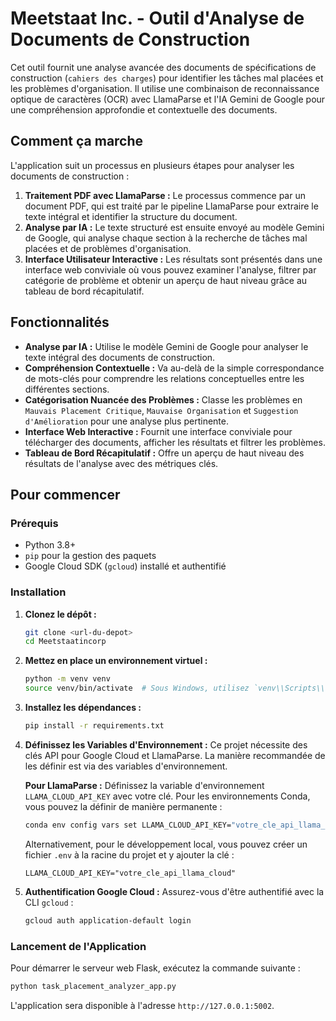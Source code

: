 # Meetstaat Inc. - Outil d'Analyse de Documents de Construction

Cet outil fournit une analyse avancée des documents de spécifications de construction (`cahiers des charges`) pour identifier les tâches mal placées et les problèmes d'organisation. Il utilise une combinaison de reconnaissance optique de caractères (OCR) avec LlamaParse et l'IA Gemini de Google pour une compréhension approfondie et contextuelle des documents.

## Comment ça marche

L'application suit un processus en plusieurs étapes pour analyser les documents de construction :

1.  **Traitement PDF avec LlamaParse :** Le processus commence par un document PDF, qui est traité par le pipeline LlamaParse pour extraire le texte intégral et identifier la structure du document.
2.  **Analyse par IA :** Le texte structuré est ensuite envoyé au modèle Gemini de Google, qui analyse chaque section à la recherche de tâches mal placées et de problèmes d'organisation.
3.  **Interface Utilisateur Interactive :** Les résultats sont présentés dans une interface web conviviale où vous pouvez examiner l'analyse, filtrer par catégorie de problème et obtenir un aperçu de haut niveau grâce au tableau de bord récapitulatif.

## Fonctionnalités

-   **Analyse par IA :** Utilise le modèle Gemini de Google pour analyser le texte intégral des documents de construction.
-   **Compréhension Contextuelle :** Va au-delà de la simple correspondance de mots-clés pour comprendre les relations conceptuelles entre les différentes sections.
-   **Catégorisation Nuancée des Problèmes :** Classe les problèmes en `Mauvais Placement Critique`, `Mauvaise Organisation` et `Suggestion d'Amélioration` pour une analyse plus pertinente.
-   **Interface Web Interactive :** Fournit une interface conviviale pour télécharger des documents, afficher les résultats et filtrer les problèmes.
-   **Tableau de Bord Récapitulatif :** Offre un aperçu de haut niveau des résultats de l'analyse avec des métriques clés.

## Pour commencer

### Prérequis

-   Python 3.8+
-   `pip` pour la gestion des paquets
-   Google Cloud SDK (`gcloud`) installé et authentifié

### Installation

1.  **Clonez le dépôt :**
    ```bash
    git clone <url-du-depot>
    cd Meetstaatincorp
    ```

2.  **Mettez en place un environnement virtuel :**
    ```bash
    python -m venv venv
    source venv/bin/activate  # Sous Windows, utilisez `venv\\Scripts\\activate`
    ```

3.  **Installez les dépendances :**
    ```bash
    pip install -r requirements.txt
    ```

4.  **Définissez les Variables d'Environnement :**
    Ce projet nécessite des clés API pour Google Cloud et LlamaParse. La manière recommandée de les définir est via des variables d'environnement.

    **Pour LlamaParse :**
    Définissez la variable d'environnement `LLAMA_CLOUD_API_KEY` avec votre clé. Pour les environnements Conda, vous pouvez la définir de manière permanente :
    ```bash
    conda env config vars set LLAMA_CLOUD_API_KEY="votre_cle_api_llama_cloud"
    ```
    Alternativement, pour le développement local, vous pouvez créer un fichier `.env` à la racine du projet et y ajouter la clé :
    ```
    LLAMA_CLOUD_API_KEY="votre_cle_api_llama_cloud"
    ```

5.  **Authentification Google Cloud :**
    Assurez-vous d'être authentifié avec la CLI `gcloud` :
    ```bash
    gcloud auth application-default login
    ```

### Lancement de l'Application

Pour démarrer le serveur web Flask, exécutez la commande suivante :
```bash
python task_placement_analyzer_app.py
```
L'application sera disponible à l'adresse `http://127.0.0.1:5002`.

